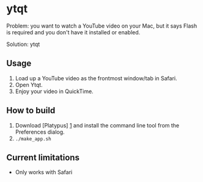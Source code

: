 ytqt
====

Problem: you want to watch a YouTube video on your Mac, but it says Flash is required and you don't have it installed or enabled.

Solution: ytqt

Usage
-----

1. Load up a YouTube video as the frontmost window/tab in Safari.
2. Open Ytqt.
3. Enjoy your video in QuickTime.

How to build
------------

1. Download [Platypus] [1] and install the command line tool from the Preferences dialog.
2. `./make_app.sh`

Current limitations
-------------------

* Only works with Safari


[1]: http://sveinbjorn.org/platypus
